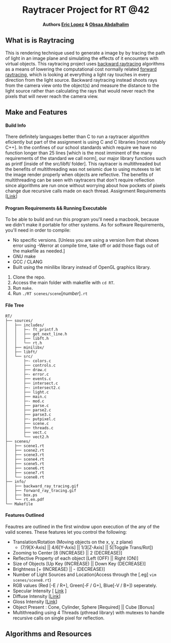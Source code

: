 <h1 align="center">Raytracer Project for RT @42</h1> 
<h4 align="center">Authors <a href="https://github.com/elopez17" target="blank">Eric Lopez</a> & <a href="https://github.com/obsaa" target="blank">Obsaa Abdalhalim</a></h4>


## What is is Raytracing
This is rendering technique used to generate a image by by tracing the path of light in an image plane and simulating the  effects of it encounters with virtual objects. This raytracing project uses <a href="https://github.com/elopez17/RT/blob/master/info/backward_ray_tracing.gif">backward raytracing</a> algorithms as a means of lowering the computational cost normally related <a href="https://github.com/elopez17/RT/blob/master/info/backward_ray_tracing.gif">forward raytracing</a>, which is looking at everything a light ray touches in every direction from the light source. Backward raytracing instead shoots rays from the camera view onto the object(s) and measure the distance to the light source rather than calculating the rays that would never reach the pixels that will never reach the camera view.


## Make and Features
#### Build Info
There definitely languages better than C to run a raytracer algorithm eficiently but part of the assignment is using C and C libraries [most notably C++]. In the confines of our school standards which require we have no function longer than 25 lines [which is the most imminent of the many requirements of the standard we call norm], our major library functions such as printf [inside of the src/libft/ folder]. This raytracer is multithreaded but the benefits of multithreading was not seismic due to using mutexes to let the image render properly when objects are reflective. The benefits of multithreading can be seen with raytracers that don't require reflection since algorithms are run once without worrying about how pockets of pixels change due recursive calls made on each thread. Assignment Requirements [<a href="https://cdn.intra.42.fr/pdf/pdf/964/rt.en.pdf" target="blank">Link</a>]


#### Program Requirements && Running Executable
To be able to build and run this program you'll need a macbook, because we didn't make it portable for other systems. As for software Requirements, you'll need in order to compile:

* No specific versions. [Unless you are using a version llvm that shows error using -Werror at compile time, take off or add those flags out of the makefile as needed.] 
* GNU make
* GCC / CLANG
* Built using the minilibx library instead of OpenGL graphics library.

1. Clone the repo.
2. Access the main folder with makefile with  `cd RT`.
3. Run  `make`.
4. Run  `./RT scenes/scene`[*number*]`.rt`


#### File Tree
```
RT/
├── sources/
│   ├── includes/
│   │   ├─- ft_printf.h
│   │   ├── get_next_line.h
│   │   ├── libft.h
│   │   └── rt.h
│   ├── minilibx/
│   ├── libft/
│   └── src/
│       ├─- colors.c
│       ├── controls.c
│       ├── draw.c
│       ├─- error.c
│       ├── events.c
│       ├── intersect.c
│       ├─- intersect2.c
│       ├── light.c
│       ├── main.c
│       ├─- mod.c
│       ├── parse.c
│       ├── parse2.c
│       ├── parse3.c
│       ├─- putpixel.c
│       ├── scene.c
│       ├── threads.c
│       ├── vect.c
│       └── vect2.h
├── scenes/
│   ├── scene1.rt
│   ├── scene2.rt
│   ├── scene3.rt
│   ├── scene4.rt
│   ├── scene5.rt
│   ├── scene6.rt
│   ├── scene7.rt
│   └── scene8.rt
├── info/
│   ├── backward_ray_tracing.gif
│   ├── forward_ray_tracing.gif
│   ├── box.ps
│   └── rt.en.pdf
└── Makefile

```


#### Features Outlined
Feautres are outlined in the first window upon execution of the any of the valid scenes. These features let you control the following:
* Translation/Rotation (Moving objects on the x, y, z plane)
	* (7/9[X-Axis] || 4/6[Y-Axis] || 1/3[Z-Axis] || 5[Toggle Trans/Rot])
* Zooming to Center [8 (INCREASE) || 2 (DECREASE)]
* Reflective Property of each object [Left (OFF) || Right (ON)]
* Size of Objects [Up Key (INCREASE) || Down Key (DECREASE)]
* Brightness [+ (INCREASE) || - (DECREASE)]
* Number of Light Sources and Location(Access through the [.eg]  `vim scenes/scene8.rt`)
* RGB values (Red [-E / R+], Green[-F / G+], Blue[-V / B+]) seperately.
* Specular Intensity [ <a href="https://en.wikipedia.org/wiki/Specular_reflection" target="">Link</a> ]
* Diffuse Intensity [<a href="https://en.wikipedia.org/wiki/Diffuse_reflection" target="">Link</a>]
* Gloss Intensity [<a href="http://www.raytracegroundup.com/downloads/Chapter25.pdf" target="">Link</a>]
* Object Present : Cone, Cylinder, Sphere [Required] || Cube [Bonus]
* Multithreading using 4 Threads (pthread library) with mutexes to handle recursive calls on single pixel for reflection.


## Algorithms and Resources
